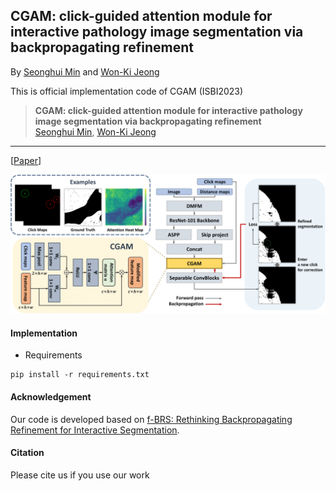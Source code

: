 ## CGAM: click-guided attention module for interactive pathology image segmentation via backpropagating refinement
By [Seonghui Min](https://scholar.google.co.kr/citations?user=iBOHogcAAAAJ&hl=ko&oi=ao) and [Won-Ki Jeong](https://scholar.google.com/citations?user=bnyKqkwAAAAJ&hl=ko&oi=ao)

This is official implementation code of CGAM (ISBI2023)

> **CGAM: click-guided attention module for interactive pathology image segmentation via backpropagating refinement**<br>
> [Seonghui Min](https://scholar.google.co.kr/citations?user=iBOHogcAAAAJ&hl=ko&oi=ao), [Won-Ki Jeong](https://scholar.google.com/citations?user=bnyKqkwAAAAJ&hl=ko&oi=ao)<br>
___
[[Paper](https://arxiv.org/pdf/2307.01015)]

![Overview](./figure/isbi.png)

#### Implementation
- Requirements
```
pip install -r requirements.txt
```

#### Acknowledgement
Our code is developed based on [f-BRS: Rethinking Backpropagating Refinement for Interactive Segmentation](https://github.com/SamsungLabs/fbrs_interactive_segmentation).

#### Citation
Please cite us if you use our work